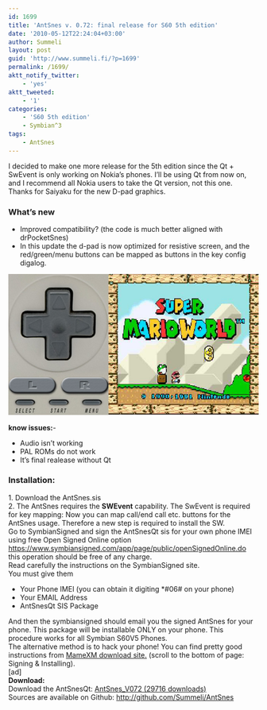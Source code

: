 ```yaml
---
id: 1699
title: 'AntSnes v. 0.72: final release for S60 5th edition'
date: '2010-05-12T22:24:04+03:00'
author: Summeli
layout: post
guid: 'http://www.summeli.fi/?p=1699'
permalink: /1699/
aktt_notify_twitter:
    - 'yes'
aktt_tweeted:
    - '1'
categories:
    - 'S60 5th edition'
    - Symbian^3
tags:
    - AntSnes
---
```


I decided to make one more release for the 5th edition since the Qt + SwEvent is only working on Nokia’s phones. I’ll be using Qt from now on, and I recommend all Nokia users to take the Qt version, not this one.  
Thanks for Saiyaku for the new D-pad graphics.  

### What’s new

- Improved compatibility? (the code is much better aligned with drPocketSnes)
- In this update the d-pad is now optimized for resistive screen, and the red/green/menu buttons can be mapped as buttons in the key config digalog.

![](/wp-content/uploads/2010/05/largeDPad.jpg)


**know issues:**- 
- Audio isn’t working
- PAL ROMs do not work
- It’s final realease without Qt

  
### Installation:     
1\. Download the AntSnes.sis  
2\. The AntSnes requires the **SWEvent** capability. The SwEvent is required for key mapping: Now you can map call/end call etc. buttons for the AntSnes usage. Therefore a new step is required to install the SW.  
Go to SymbianSigned and sign the AntSnesQt sis for your own phone IMEI  
using free Open Signed Online option <https://www.symbiansigned.com/app/page/public/openSignedOnline.do> this operation should be free of any charge.  
Read carefully the instructions on the SymbianSigned site.  
You must give them

- Your Phone IMEI (you can obtain it digiting \*#06# on your phone)
- Your EMAIL Address
- AntSnesQt SIS Package

And then the symbiansigned should email you the signed AntSnes for your phone. This package will be installable ONLY on your phone. This procedure works for all Symbian S60V5 Phones.  
The alternative method is to hack your phone! You can find pretty good instructions from [MameXM download site.](https://sites.google.com/site/mamexm/Home/download-1-03) (scroll to the bottom of page: Signing &amp; Installing).  
\[ad\]  
**Download:**  
Download the AntSnesQt: [ AntSnes\_V072 (29716 downloads) ](/wp-content/uploads/downloads/2010/05/AntSnes_v072.sis)  
Sources are available on Github: <http://github.com/Summeli/AntSnes>